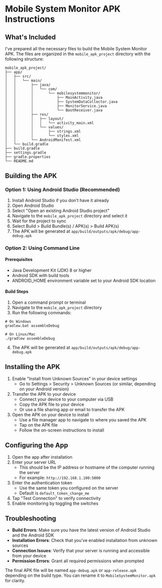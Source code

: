 # Mobile System Monitor APK Instructions

## What's Included

I've prepared all the necessary files to build the Mobile System Monitor APK. The files are organized in the `mobile_apk_project` directory with the following structure:

```
mobile_apk_project/
├── app/
│   ├── src/
│   │   └── main/
│   │       ├── java/
│   │       │   └── com/
│   │       │       └── mobilesystemmonitor/
│   │       │           ├── MainActivity.java
│   │       │           ├── SystemDataCollector.java
│   │       │           ├── MonitorService.java
│   │       │           └── BootReceiver.java
│   │       ├── res/
│   │       │   ├── layout/
│   │       │   │   └── activity_main.xml
│   │       │   └── values/
│   │       │       ├── strings.xml
│   │       │       └── styles.xml
│   │       └── AndroidManifest.xml
│   └── build.gradle
├── build.gradle
├── settings.gradle
├── gradle.properties
└── README.md
```

## Building the APK

### Option 1: Using Android Studio (Recommended)

1. Install Android Studio if you don't have it already
2. Open Android Studio
3. Select "Open an existing Android Studio project"
4. Navigate to the `mobile_apk_project` directory and select it
5. Wait for the project to sync
6. Select Build > Build Bundle(s) / APK(s) > Build APK(s)
7. The APK will be generated at `app/build/outputs/apk/debug/app-debug.apk`

### Option 2: Using Command Line

#### Prerequisites

- Java Development Kit (JDK) 8 or higher
- Android SDK with build tools
- ANDROID_HOME environment variable set to your Android SDK location

#### Build Steps

1. Open a command prompt or terminal
2. Navigate to the `mobile_apk_project` directory
3. Run the following commands:

```
# On Windows
gradlew.bat assembleDebug

# On Linux/Mac
./gradlew assembleDebug
```

4. The APK will be generated at `app/build/outputs/apk/debug/app-debug.apk`

## Installing the APK

1. Enable "Install from Unknown Sources" in your device settings
   - Go to Settings > Security > Unknown Sources (or similar, depending on your Android version)
2. Transfer the APK to your device
   - Connect your device to your computer via USB
   - Copy the APK file to your device
   - Or use a file sharing app or email to transfer the APK
3. Open the APK on your device to install
   - Use a file manager app to navigate to where you saved the APK
   - Tap on the APK file
   - Follow the on-screen instructions to install

## Configuring the App

1. Open the app after installation
2. Enter your server URL
   - This should be the IP address or hostname of the computer running the server
   - For example: `http://192.168.1.100:5000`
3. Enter the authentication token
   - Use the same token you configured on the server
   - Default is `default_token_change_me`
4. Tap "Test Connection" to verify connectivity
5. Enable monitoring by toggling the switches

## Troubleshooting

- **Build Errors**: Make sure you have the latest version of Android Studio and the Android SDK
- **Installation Errors**: Check that you've enabled installation from unknown sources
- **Connection Issues**: Verify that your server is running and accessible from your device
- **Permission Errors**: Grant all required permissions when prompted

The final APK file will be named `app-debug.apk` or `app-release.apk` depending on the build type. You can rename it to `MobileSystemMonitor.apk` for clarity.
